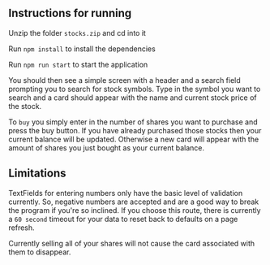 ## Instructions for running

Unzip the folder `stocks.zip` and cd into it

Run `npm install` to install the dependencies

Run `npm run start` to start the application

You should then see a simple screen with a header and a search field prompting you to search for stock symbols.
Type in the symbol you want to search and a card should appear with the name and current stock price of the stock.

To `buy` you simply enter in the number of shares you want to purchase and press the buy button. If you have already purchased those stocks
then your current balance will be updated. Otherwise a new card will appear with the amount of shares you just bought as your current balance.

## Limitations
TextFields for entering numbers only have the basic level of validation currently. So, negative numbers are accepted and are a good way to break the program if you're so inclined. If you choose this route, there is currently a `60 second` timeout for your data to reset back to defaults on a page refresh.

Currently selling all of your shares will not cause the card associated with them to disappear. 